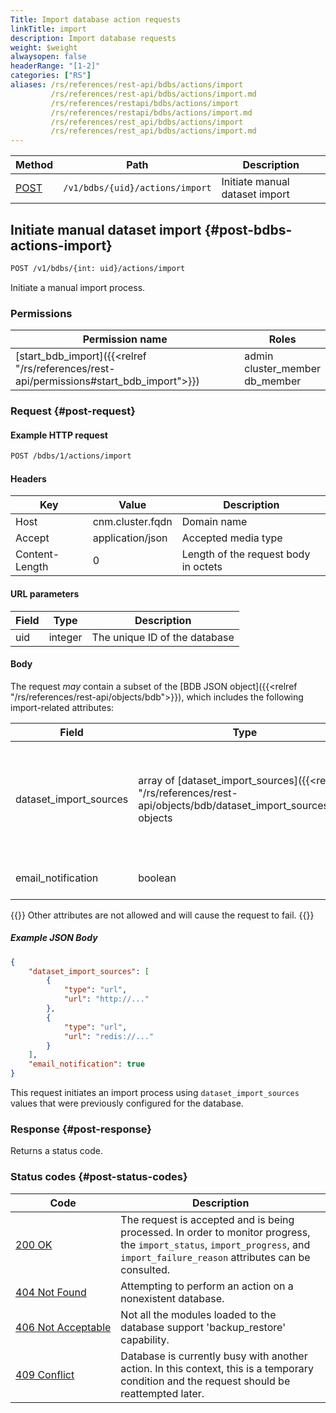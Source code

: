 ```yaml
---
Title: Import database action requests
linkTitle: import
description: Import database requests
weight: $weight
alwaysopen: false
headerRange: "[1-2]"
categories: ["RS"]
aliases: /rs/references/rest-api/bdbs/actions/import
         /rs/references/rest-api/bdbs/actions/import.md
         /rs/references/restapi/bdbs/actions/import
         /rs/references/restapi/bdbs/actions/import.md
         /rs/references/rest_api/bdbs/actions/import
         /rs/references/rest_api/bdbs/actions/import.md
---
```


| Method | Path | Description |
|--------|------|-------------|
| [POST](#post-bdbs-actions-import) | `/v1/bdbs/{uid}/actions/import` | Initiate manual dataset import |

## Initiate manual dataset import {#post-bdbs-actions-import}

```sh
POST /v1/bdbs/{int: uid}/actions/import
```

Initiate a manual import process.

### Permissions

| Permission name | Roles |
|-----------------|-------|
| [start_bdb_import]({{<relref "/rs/references/rest-api/permissions#start_bdb_import">}}) | admin<br />cluster_member<br />db_member |

### Request {#post-request}

#### Example HTTP request

```sh
POST /bdbs/1/actions/import
```

#### Headers

| Key | Value | Description |
|-----|-------|-------------|
| Host | cnm.cluster.fqdn | Domain name |
| Accept | application/json | Accepted media type |
| Content-Length | 0 | Length of the request body in octets |

#### URL parameters

| Field | Type | Description |
|-------|------|-------------|
| uid | integer | The unique ID of the database |

#### Body

The request _may_ contain a subset of the [BDB JSON object]({{<relref "/rs/references/rest-api/objects/bdb">}}), which includes the following import-related attributes:

| Field | Type | Description |
|-------|------|-------------|
| dataset_import_sources | array of [dataset_import_sources]({{<relref "/rs/references/rest-api/objects/bdb/dataset_import_sources">}}) objects | Details for the import sources. Call [`GET /jsonschema`]({{<relref "/rs/references/rest-api/requests/jsonschema#get-jsonschema">}}) on the bdb object and review the `dataset_import_sources` field to retrieve the object's structure.  |
| email_notification | boolean | Enable/disable an email notification on import failure/ completion. (optional) |

{{<note>}}
Other attributes are not allowed and will cause the request to fail.
{{</note>}}

##### Example JSON Body

```json
{
    "dataset_import_sources": [
        {
            "type": "url",
            "url": "http://..."
        },
        {
            "type": "url",
            "url": "redis://..."
        }
    ],
    "email_notification": true
}
```

This request initiates an import process using `dataset_import_sources` values that were previously configured for the database.

### Response {#post-response}

Returns a status code.

### Status codes {#post-status-codes}

| Code | Description |
|------|-------------|
| [200 OK](http://www.w3.org/Protocols/rfc2616/rfc2616-sec10.html#sec10.2.1) | The request is accepted and is being processed. In order to monitor progress, the `import_status`, `import_progress`, and `import_failure_reason` attributes can be consulted. |
| [404 Not Found](http://www.w3.org/Protocols/rfc2616/rfc2616-sec10.html#sec10.4.5) | Attempting to perform an action on a nonexistent database. |
| [406&nbsp;Not&nbsp;Acceptable](http://www.w3.org/Protocols/rfc2616/rfc2616-sec10.html#sec10.4.7) | Not all the modules loaded to the database support 'backup_restore' capability. |
| [409 Conflict](http://www.w3.org/Protocols/rfc2616/rfc2616-sec10.html#sec10.4.10) | Database is currently busy with another action. In this context, this is a temporary condition and the request should be reattempted later. |
